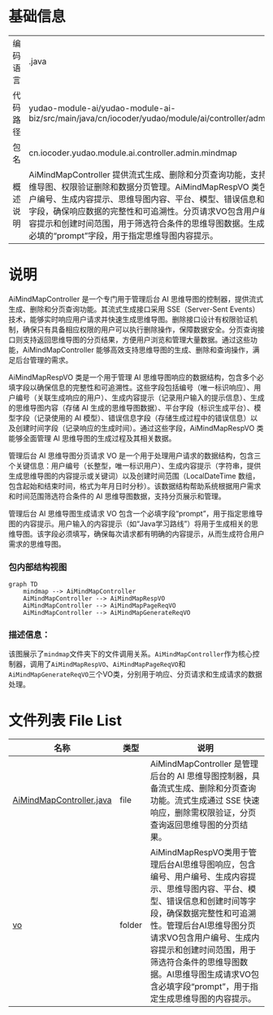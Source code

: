 # 基础信息

|      |      |
|------|------|
| 编码语言 | .java |
| 代码路径 | yudao-module-ai/yudao-module-ai-biz/src/main/java/cn/iocoder/yudao/module/ai/controller/admin/mindmap |
| 包名 | cn.iocoder.yudao.module.ai.controller.admin.mindmap |
| 概述说明 | AiMindMapController 提供流式生成、删除和分页查询功能，支持实时生成思维导图、权限验证删除和数据分页管理。AiMindMapRespVO 类包含编号、用户编号、生成内容提示、思维导图内容、平台、模型、错误信息和创建时间等字段，确保响应数据的完整性和可追溯性。分页请求VO包含用户编号、生成内容提示和创建时间范围，用于筛选符合条件的思维导图数据。生成请求VO包含必填的“prompt”字段，用于指定思维导图内容提示。 |

# 说明

AiMindMapController 是一个专门用于管理后台 AI 思维导图的控制器，提供流式生成、删除和分页查询功能。其流式生成接口采用 SSE（Server-Sent Events）技术，能够实时响应用户请求并快速生成思维导图。删除接口设计有权限验证机制，确保只有具备相应权限的用户可以执行删除操作，保障数据安全。分页查询接口则支持返回思维导图的分页结果，方便用户浏览和管理大量数据。通过这些功能，AiMindMapController 能够高效支持思维导图的生成、删除和查询操作，满足后台管理的需求。

AiMindMapRespVO 类是一个用于管理 AI 思维导图响应的数据结构，包含多个必填字段以确保信息的完整性和可追溯性。这些字段包括编号（唯一标识响应）、用户编号（关联生成响应的用户）、生成内容提示（记录用户输入的提示信息）、生成的思维导图内容（存储 AI 生成的思维导图数据）、平台字段（标识生成平台）、模型字段（记录使用的 AI 模型）、错误信息字段（存储生成过程中的错误信息）以及创建时间字段（记录响应的生成时间）。通过这些字段，AiMindMapRespVO 类能够全面管理 AI 思维导图的生成过程及其相关数据。

管理后台 AI 思维导图分页请求 VO 是一个用于处理用户请求的数据结构，包含三个关键信息：用户编号（长整型，唯一标识用户）、生成内容提示（字符串，提供生成思维导图的内容提示或关键词）以及创建时间范围（LocalDateTime 数组，包含起始和结束时间，格式为年月日时分秒）。该数据结构帮助系统根据用户需求和时间范围筛选符合条件的 AI 思维导图数据，支持分页展示和管理。

管理后台 AI 思维导图生成请求 VO 包含一个必填字段“prompt”，用于指定思维导图的内容提示。用户输入的内容提示（如“Java学习路线”）将用于生成相关的思维导图。该字段必须填写，确保每次请求都有明确的内容提示，从而生成符合用户需求的思维导图。


### 包内部结构视图

```mermaid
graph TD
    mindmap --> AiMindMapController
    AiMindMapController --> AiMindMapRespVO
    AiMindMapController --> AiMindMapPageReqVO
    AiMindMapController --> AiMindMapGenerateReqVO
```

### 描述信息：
该图展示了`mindmap`文件夹下的文件调用关系。`AiMindMapController`作为核心控制器，调用了`AiMindMapRespVO`、`AiMindMapPageReqVO`和`AiMindMapGenerateReqVO`三个VO类，分别用于响应、分页请求和生成请求的数据处理。

# 文件列表 File List

| 名称   | 类型  | 说明 |
|-------|------|-------------|
| [AiMindMapController.java](AiMindMapController.md) | file | AiMindMapController 是管理后台的 AI 思维导图控制器，具备流式生成、删除和分页查询功能。流式生成通过 SSE 快速响应，删除需权限验证，分页查询返回思维导图的分页结果。 |
| [vo](vo/_package.md) | folder | AiMindMapRespVO类用于管理后台AI思维导图响应，包含编号、用户编号、生成内容提示、思维导图内容、平台、模型、错误信息和创建时间等字段，确保数据完整性和可追溯性。管理后台AI思维导图分页请求VO包含用户编号、生成内容提示和创建时间范围，用于筛选符合条件的思维导图数据。AI思维导图生成请求VO包含必填字段“prompt”，用于指定生成思维导图的内容提示。 |



